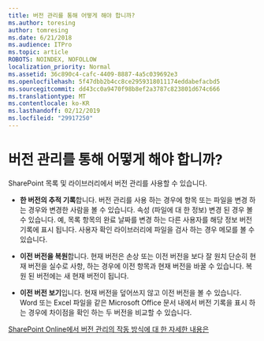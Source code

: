 ```yaml
---
title: 버전 관리를 통해 어떻게 해야 합니까?
ms.author: toresing
author: tomresing
ms.date: 6/21/2018
ms.audience: ITPro
ms.topic: article
ROBOTS: NOINDEX, NOFOLLOW
localization_priority: Normal
ms.assetid: 36c890c4-cafc-4409-8887-4a5c039692e3
ms.openlocfilehash: 5f47dbb2b4cc8ce2959318011174eddabefacbd5
ms.sourcegitcommit: dd43cc0a9470f98b8ef2a3787c823801d674c666
ms.translationtype: MT
ms.contentlocale: ko-KR
ms.lasthandoff: 02/12/2019
ms.locfileid: "29917250"
---
```

# <a name="what-can-i-do-with-versioning"></a>버전 관리를 통해 어떻게 해야 합니까?

SharePoint 목록 및 라이브러리에서 버전 관리를 사용할 수 있습니다.
  
- **한 버전의 추적 기록**합니다. 버전 관리를 사용 하는 경우에 항목 또는 파일을 변경 하는 경우와 변경한 사람을 볼 수 있습니다. 속성 (파일에 대 한 정보) 변경 된 경우 볼 수 있습니다. 예, 목록 항목의 완료 날짜를 변경 하는 다른 사용자를 해당 정보 버전 기록에 표시 됩니다. 사용자 확인 라이브러리에 파일을 검사 하는 경우 메모를 볼 수 있습니다. 
    
- **이전 버전을 복원**합니다. 현재 버전은 손상 또는 이전 버전을 보다 잘 원치 단순히 현재 버전을 실수로 사항, 하는 경우에 이전 항목과 현재 버전을 바꿀 수 있습니다. 복원 된 버전에는 새 현재 버전이 됩니다. 
    
- **이전 버전 보기**입니다. 현재 버전을 덮어쓰지 않고 이전 버전을 볼 수 있습니다. Word 또는 Excel 파일을 같은 Microsoft Office 문서 내에서 버전 기록을 표시 하는 경우에 차이점을 확인 하는 두 버전을 비교할 수 있습니다. 
    
[SharePoint Online에서 버전 관리의 작동 방식에 대 한 자세한 내용은](https://go.microsoft.com/fwlink/?linkid=875710)
  

